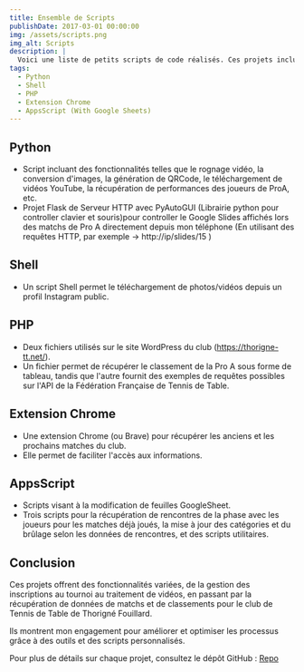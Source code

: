 ```yaml
---
title: Ensemble de Scripts
publishDate: 2017-03-01 00:00:00
img: /assets/scripts.png
img_alt: Scripts
description: |
  Voici une liste de petits scripts de code réalisés. Ces projets incluent des scripts en Python, Shell, PHP, une extension Chrome et des scripts AppsScript pour faciliter la gestion des données et améliorer différents processus. (Aide pour l'équipe Marketing du club de Tennis de Table, récupération des différents matches, aide à la diffusion des slides pendant les match de Pro A)
tags:
  - Python
  - Shell
  - PHP
  - Extension Chrome
  - AppsScript (With Google Sheets)
--- 
```


## Python

- Script incluant des fonctionnalités telles que le rognage vidéo, la conversion d'images, la génération de QRCode, le téléchargement de vidéos YouTube, la récupération de performances des joueurs de ProA, etc.
- Projet Flask de Serveur HTTP avec PyAutoGUI (Librairie python pour controller clavier et souris)pour controller le Google Slides affichés lors des matchs de Pro A directement depuis mon téléphone (En utilisant des requêtes HTTP, par exemple -> http://ip/slides/15 )

## Shell

- Un script Shell permet le téléchargement de photos/vidéos depuis un profil Instagram public.

## PHP

- Deux fichiers utilisés sur le site WordPress du club (https://thorigne-tt.net/).
- Un fichier permet de récupérer le classement de la Pro A sous forme de tableau, tandis que l'autre fournit des exemples de requêtes possibles sur l'API de la Fédération Française de Tennis de Table.

## Extension Chrome

- Une extension Chrome (ou Brave) pour récupérer les anciens et les prochains matches du club.
- Elle permet de faciliter l'accès aux informations.

## AppsScript

- Scripts visant à la modification de feuilles GoogleSheet.
- Trois scripts pour la récupération de rencontres de la phase avec les joueurs pour les matches déjà joués, la mise à jour des catégories et du brûlage selon les données de rencontres, et des scripts utilitaires.

## Conclusion

Ces projets offrent des fonctionnalités variées, de la gestion des inscriptions au tournoi au traitement de vidéos, en passant par la récupération de données de matchs et de classements pour le club de Tennis de Table de Thorigné Fouillard. 

Ils montrent mon engagement pour améliorer et optimiser les processus grâce à des outils et des scripts personnalisés.

Pour plus de détails sur chaque projet, consultez le dépôt GitHub : [Repo](https://github.com/TheoLaperrouse/CodeTFTT)